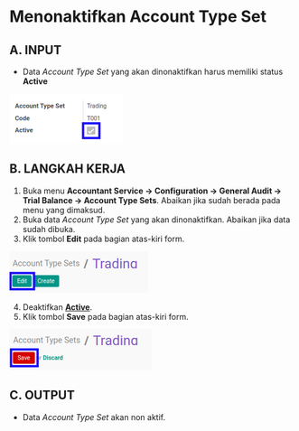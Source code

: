# Menonaktifkan Account Type Set

## A. INPUT

* Data *Account Type Set* yang akan dinonaktifkan harus memiliki status **Active**

![](../../../img/account-type-set/status-active.png)

## B. LANGKAH KERJA

1. Buka menu **Accountant Service -> Configuration -> General Audit -> Trial Balance -> Account Type Sets**. Abaikan jika sudah berada pada menu yang dimaksud.
2. Buka data *Account Type Set* yang akan dinonaktifkan. Abaikan jika data sudah dibuka.
3. Klik tombol **Edit** pada bagian atas-kiri form.

![](../../../img/account-type-set/tombol-edit.png)

4. Deaktifkan **[Active](./penjelasan.md#field-active)**.
5. Klik tombol **Save** pada bagian atas-kiri form.

![](../../../img/account-type-set/tombol-simpan-modifikasi.png)

## C. OUTPUT

* Data *Account Type Set* akan non aktif.
